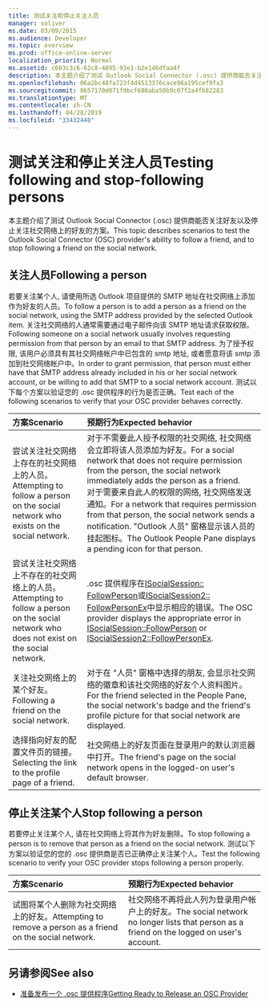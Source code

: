 ```yaml
---
title: 测试关注和停止关注人员
manager: soliver
ms.date: 03/09/2015
ms.audience: Developer
ms.topic: overview
ms.prod: office-online-server
localization_priority: Normal
ms.assetid: c603c3c6-62c8-4895-93e1-b2e146dfaa4f
description: 本主题介绍了测试 Outlook Social Connector (.osc) 提供商能否关注好友以及停止关注社交网络上的好友的方案。
ms.openlocfilehash: 06a2bc48fa723f4d4513376cace96a195cef9fa3
ms.sourcegitcommit: 8657170d071f9bcf680aba50b9c07f2a4fb82283
ms.translationtype: MT
ms.contentlocale: zh-CN
ms.lasthandoff: 04/28/2019
ms.locfileid: "33432448"
---
```

# <a name="testing-following-and-stop-following-persons"></a><span data-ttu-id="63bcb-103">测试关注和停止关注人员</span><span class="sxs-lookup"><span data-stu-id="63bcb-103">Testing following and stop-following persons</span></span>

<span data-ttu-id="63bcb-104">本主题介绍了测试 Outlook Social Connector (.osc) 提供商能否关注好友以及停止关注社交网络上的好友的方案。</span><span class="sxs-lookup"><span data-stu-id="63bcb-104">This topic describes scenarios to test the Outlook Social Connector (OSC) provider's ability to follow a friend, and to stop following a friend on the social network.</span></span>
  
## <a name="following-a-person"></a><span data-ttu-id="63bcb-105">关注人员</span><span class="sxs-lookup"><span data-stu-id="63bcb-105">Following a person</span></span>

<span data-ttu-id="63bcb-106">若要关注某个人, 请使用所选 Outlook 项目提供的 SMTP 地址在社交网络上添加作为好友的人员。</span><span class="sxs-lookup"><span data-stu-id="63bcb-106">To follow a person is to add a person as a friend on the social network, using the SMTP address provided by the selected Outlook item.</span></span> <span data-ttu-id="63bcb-107">关注社交网络的人通常需要通过电子邮件向该 SMTP 地址请求获取权限。</span><span class="sxs-lookup"><span data-stu-id="63bcb-107">Following someone on a social network usually involves requesting permission from that person by an email to that SMTP address.</span></span> <span data-ttu-id="63bcb-108">为了授予权限, 该用户必须具有其社交网络帐户中已包含的 smtp 地址, 或者愿意将该 smtp 添加到社交网络帐户中。</span><span class="sxs-lookup"><span data-stu-id="63bcb-108">In order to grant permission, that person must either have that SMTP address already included in his or her social network account, or be willing to add that SMTP to a social network account.</span></span> <span data-ttu-id="63bcb-109">测试以下每个方案以验证您的 .osc 提供程序的行为是否正确。</span><span class="sxs-lookup"><span data-stu-id="63bcb-109">Test each of the following scenarios to verify that your OSC provider behaves correctly.</span></span>
  
|<span data-ttu-id="63bcb-110">**方案**</span><span class="sxs-lookup"><span data-stu-id="63bcb-110">**Scenario**</span></span>|<span data-ttu-id="63bcb-111">**预期行为**</span><span class="sxs-lookup"><span data-stu-id="63bcb-111">**Expected behavior**</span></span>|
|:-----|:-----|
|<span data-ttu-id="63bcb-112">尝试关注社交网络上存在的社交网络上的人员。</span><span class="sxs-lookup"><span data-stu-id="63bcb-112">Attempting to follow a person on the social network who exists on the social network.</span></span>  <br/> |<span data-ttu-id="63bcb-113">对于不需要此人授予权限的社交网络, 社交网络会立即将该人员添加为好友。</span><span class="sxs-lookup"><span data-stu-id="63bcb-113">For a social network that does not require permission from the person, the social network immediately adds the person as a friend.</span></span>  <br/> <span data-ttu-id="63bcb-114">对于需要来自此人的权限的网络, 社交网络发送通知。</span><span class="sxs-lookup"><span data-stu-id="63bcb-114">For a network that requires permission from that person, the social network sends a notification.</span></span> <span data-ttu-id="63bcb-115">"Outlook 人员" 窗格显示该人员的挂起图标。</span><span class="sxs-lookup"><span data-stu-id="63bcb-115">The Outlook People Pane displays a pending icon for that person.</span></span>  <br/> |
|<span data-ttu-id="63bcb-116">尝试关注社交网络上不存在的社交网络上的人员。</span><span class="sxs-lookup"><span data-stu-id="63bcb-116">Attempting to follow a person on the social network who does not exist on the social network.</span></span>  <br/> |<span data-ttu-id="63bcb-117">.osc 提供程序在[ISocialSession:: FollowPerson](isocialsession-followperson.md)或[ISocialSession2:: FollowPersonEx](isocialsession2-followpersonex.md)中显示相应的错误。</span><span class="sxs-lookup"><span data-stu-id="63bcb-117">The OSC provider displays the appropriate error in [ISocialSession::FollowPerson](isocialsession-followperson.md) or [ISocialSession2::FollowPersonEx](isocialsession2-followpersonex.md).</span></span>  <br/> |
|<span data-ttu-id="63bcb-118">关注社交网络上的某个好友。</span><span class="sxs-lookup"><span data-stu-id="63bcb-118">Following a friend on the social network.</span></span>  <br/> |<span data-ttu-id="63bcb-119">对于在 "人员" 窗格中选择的朋友, 会显示社交网络的徽章和该社交网络的好友个人资料图片。</span><span class="sxs-lookup"><span data-stu-id="63bcb-119">For the friend selected in the People Pane, the social network's badge and the friend's profile picture for that social network are displayed.</span></span>  <br/> |
|<span data-ttu-id="63bcb-120">选择指向好友的配置文件页的链接。</span><span class="sxs-lookup"><span data-stu-id="63bcb-120">Selecting the link to the profile page of a friend.</span></span>  <br/> |<span data-ttu-id="63bcb-121">社交网络上的好友页面在登录用户的默认浏览器中打开。</span><span class="sxs-lookup"><span data-stu-id="63bcb-121">The friend's page on the social network opens in the logged-on user's default browser.</span></span>  <br/> |
   
## <a name="stop-following-a-person"></a><span data-ttu-id="63bcb-122">停止关注某个人</span><span class="sxs-lookup"><span data-stu-id="63bcb-122">Stop following a person</span></span>

<span data-ttu-id="63bcb-123">若要停止关注某个人, 请在社交网络上将其作为好友删除。</span><span class="sxs-lookup"><span data-stu-id="63bcb-123">To stop following a person is to remove that person as a friend on the social network.</span></span> <span data-ttu-id="63bcb-124">测试以下方案以验证您的您的 .osc 提供商是否已正确停止关注某个人。</span><span class="sxs-lookup"><span data-stu-id="63bcb-124">Test the following scenario to verify your OSC provider stops following a person properly.</span></span>
  
|<span data-ttu-id="63bcb-125">**方案**</span><span class="sxs-lookup"><span data-stu-id="63bcb-125">**Scenario**</span></span>|<span data-ttu-id="63bcb-126">**预期行为**</span><span class="sxs-lookup"><span data-stu-id="63bcb-126">**Expected behavior**</span></span>|
|:-----|:-----|
|<span data-ttu-id="63bcb-127">试图将某个人删除为社交网络上的好友。</span><span class="sxs-lookup"><span data-stu-id="63bcb-127">Attempting to remove a person as a friend on the social network.</span></span>  <br/> |<span data-ttu-id="63bcb-128">社交网络不再将此人列为登录用户帐户上的好友。</span><span class="sxs-lookup"><span data-stu-id="63bcb-128">The social network no longer lists that person as a friend on the logged on user's account.</span></span>  <br/> |
   
## <a name="see-also"></a><span data-ttu-id="63bcb-129">另请参阅</span><span class="sxs-lookup"><span data-stu-id="63bcb-129">See also</span></span>

- [<span data-ttu-id="63bcb-130">准备发布一个 .osc 提供程序</span><span class="sxs-lookup"><span data-stu-id="63bcb-130">Getting Ready to Release an OSC Provider</span></span>](getting-ready-to-release-an-osc-provider.md)

